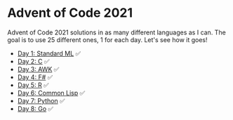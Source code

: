 # Advent of Code 2021

Advent of Code 2021 solutions in as many different languages as I can. The goal is to use 25 different ones, 1 for each day. Let's see how it goes!

- [Day 1: Standard ML](01-sml/solution.sml) ✅
- [Day 2: C](02-c/main.c) ✅
- [Day 3: AWK](03-awk/solution.awk) ✅
- [Day 4: F#](04-fsharp/Program.fs) ✅
- [Day 5: R](05-r/solution.R) ✅
- [Day 6: Common Lisp](06-lisp/solution.lisp) ✅
- [Day 7: Python](07-python/solution.py) ✅
- [Day 8: Go](08-go/solution.go) ✅
